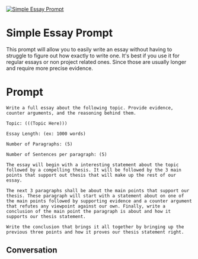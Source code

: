 
[![Simple Essay Prompt](https://flow-prompt-covers.s3.us-west-1.amazonaws.com/icon/Lofi/i22.png)]()
# Simple Essay Prompt 
This prompt will allow you to easily write an essay without having to struggle to figure out how exactly to write one. It's best if you use it for regular essays or non project related ones. Since those are usually longer and require more precise evidence.

# Prompt

```
Write a full essay about the following topic. Provide evidence, counter arguments, and the reasoning behind them.

Topic: (((Topic Here)))

Essay Length: (ex: 1000 words)

Number of Paragraphs: (5)

Number of Sentences per paragraph: (5)

The essay will begin with a interesting statement about the topic followed by a compelling thesis. It will be followed by the 3 main points that support out thesis that will make up the rest of our essay.

The next 3 paragraphs shall be about the main points that support our thesis. These paragraph will start with a statement about on one of the main points followed by supporting evidence and a counter argument that refutes any viewpoint against our own. Finally, write a conclusion of the main point the paragraph is about and how it supports our thesis statement.

Write the conclusion that brings it all together by bringing up the previous three points and how it proves our thesis statement right.
```

## Conversation




